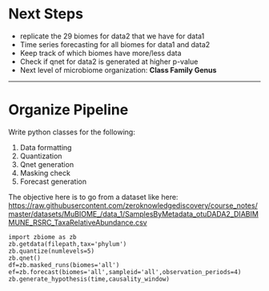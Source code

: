 # Next Steps

* replicate the 29 biomes for data2 that we have for data1
* Time series forecasting for all biomes for data1 and data2
* Keep track of which biomes have more/less data
* Check if qnet for data2 is generated at higher p-value
* Next level of microbiome organization: **Class Family Genus**

---

# Organize Pipeline

Write python classes for the following: 

1. Data formatting  
2. Quantization
3. Qnet generation
4. Masking check
5. Forecast generation

The objective here is to go from a dataset like here:
https://raw.githubusercontent.com/zeroknowledgediscovery/course_notes/master/datasets/MuBIOME_/data_1/SamplesByMetadata_otuDADA2_DIABIMMUNE_RSRC_TaxaRelativeAbundance.csv

```
import zbiome as zb
zb.getdata(filepath,tax='phylum')
zb.quantize(numlevels=5)
zb.qnet()
df=zb.masked_runs(biomes='all')
ef=zb.forecast(biomes='all',sampleid='all',observation_periods=4)
zb.generate_hypothesis(time,causality_window)
```

